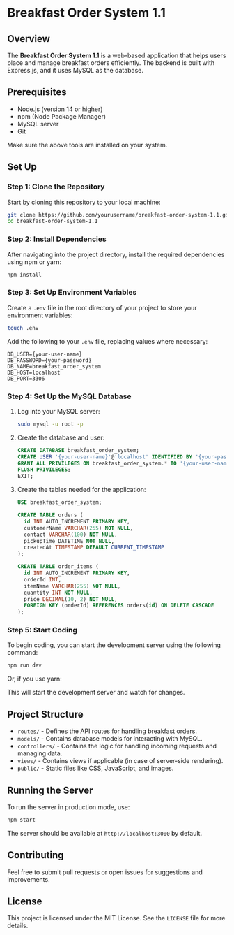 # Breakfast Order System 1.1

## Overview

The **Breakfast Order System 1.1** is a web-based application that helps users place and manage breakfast orders efficiently. The backend is built with Express.js, and it uses MySQL as the database. 

## Prerequisites

- Node.js (version 14 or higher)
- npm (Node Package Manager)
- MySQL server
- Git

Make sure the above tools are installed on your system.

## Set Up

### Step 1: Clone the Repository

Start by cloning this repository to your local machine:

```bash
git clone https://github.com/yourusername/breakfast-order-system-1.1.git
cd breakfast-order-system-1.1
```

### Step 2: Install Dependencies

After navigating into the project directory, install the required dependencies using npm or yarn:

```bash
npm install
```

### Step 3: Set Up Environment Variables

Create a `.env` file in the root directory of your project to store your environment variables:

```bash
touch .env
```

Add the following to your `.env` file, replacing values where necessary:

```env
DB_USER={your-user-name}
DB_PASSWORD={your-password}
DB_NAME=breakfast_order_system
DB_HOST=localhost
DB_PORT=3306
```

### Step 4: Set Up the MySQL Database

1. Log into your MySQL server:
   ```bash
   sudo mysql -u root -p
   ```
2. Create the database and user:
   ```sql
   CREATE DATABASE breakfast_order_system;
   CREATE USER '{your-user-name}'@'localhost' IDENTIFIED BY '{your-password}';
   GRANT ALL PRIVILEGES ON breakfast_order_system.* TO '{your-user-name}'@'localhost';
   FLUSH PRIVILEGES;
   EXIT;
   ```
3. Create the tables needed for the application:
   ```sql
   USE breakfast_order_system;

   CREATE TABLE orders (
     id INT AUTO_INCREMENT PRIMARY KEY,
     customerName VARCHAR(255) NOT NULL,
     contact VARCHAR(100) NOT NULL,
     pickupTime DATETIME NOT NULL,
     createdAt TIMESTAMP DEFAULT CURRENT_TIMESTAMP
   );

   CREATE TABLE order_items (
     id INT AUTO_INCREMENT PRIMARY KEY,
     orderId INT,
     itemName VARCHAR(255) NOT NULL,
     quantity INT NOT NULL,
     price DECIMAL(10, 2) NOT NULL,
     FOREIGN KEY (orderId) REFERENCES orders(id) ON DELETE CASCADE
   );
   ```

### Step 5: Start Coding

To begin coding, you can start the development server using the following command:

```bash
npm run dev
```

Or, if you use yarn:

This will start the development server and watch for changes.

## Project Structure

- `routes/` - Defines the API routes for handling breakfast orders.
- `models/` - Contains database models for interacting with MySQL.
- `controllers/` - Contains the logic for handling incoming requests and managing data.
- `views/` - Contains views if applicable (in case of server-side rendering).
- `public/` - Static files like CSS, JavaScript, and images.

## Running the Server

To run the server in production mode, use:

```bash
npm start
```

The server should be available at `http://localhost:3000` by default.

## Contributing
Feel free to submit pull requests or open issues for suggestions and improvements.

## License
This project is licensed under the MIT License. See the `LICENSE` file for more details.